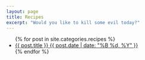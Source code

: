 ```yaml
---
layout: page
title: Recipes
excerpt: "Would you like to kill some evil today?"
---
```


<ul class="post-list">
{% for post in site.categories.recipes %} 
  <li><article><a href="{{ site.url }}{{ post.url }}">{{ post.title }} <span class="entry-date"><time datetime="{{ post.date | date_to_xmlschema }}">{{ post.date | date: "%B %d, %Y" }}</time></span></a></article></li>
{% endfor %}
</ul>
